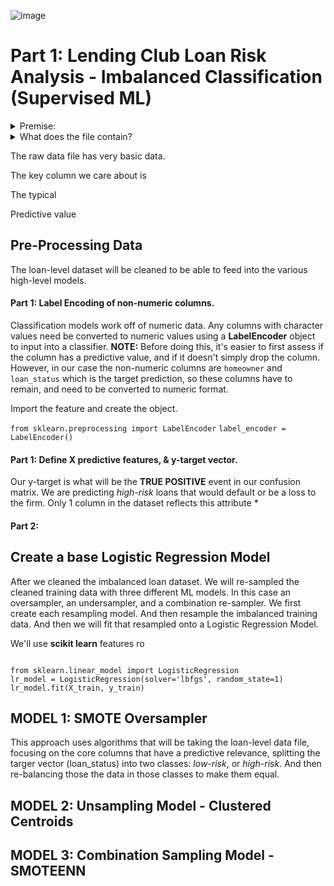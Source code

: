 ![image](images/credit-risk.jpg)

# Part 1: Lending Club Loan Risk Analysis - Imbalanced Classification (Supervised ML)

<details><summary>Premise:</summary>
  
We are dealing an **imbalanced classification problem** for predicting risk of default on bank loan applications based on dataset attributes (borrower's income, total debt they have, derogatory marks on their credit record, number of financial accounts, or if they own their current home), using various ML algorithms. Loans will be either classified as *low-risk* of defaulting or *high-risk* of defaulting. We don't know what would a be a good method to make this determination. We will use different ML methods to feed the data into these models that will predict the rish of loan default. More specifiically we will explore two broad ML methods: Oversampling & Ensemble Random Forest Classifier.

</details>

<details><summary>What does the file contain?</summary>

A very basic file containing over 70,000 loan applications with few descriptive columns. The data is imbalanced. There are way more low-risk loans than high-risk. The attributes of the file contain:

* loan_size (or principal amount)
* interest_rate
* homeowner_status (own, rent, or buy, this column will need to be converted to a numeric form with label encoding)
* borrowers_income
* number_of_accounts
* derogatory_marks
* total_debt
* debt_to_income
* loans_status (default predictive target, two classes: low-risk or high-risk)

</details>


The raw data file has very basic data. 

The key column we care about is 

The typical 

Predictive value 

## Pre-Processing Data

The loan-level dataset will be cleaned to be able to feed into the various high-level models.

#### Part 1: Label Encoding of non-numeric columns.

Classification models work off of numeric data. Any columns with character values need be converted to numeric values using a **LabelEncoder** object to input into a classifier. **NOTE:** Before doing this, it's easier to first assess if the column has a predictive value, and if it doesn't simply drop the column. However, in our case the non-numeric columns are `homeowner` and `loan_status` which is the target prediction, so these columns have to remain, and need to be converted to numeric format.

Import the feature and create the object.

`from sklearn.preprocessing import LabelEncoder`
`label_encoder = LabelEncoder()`




#### Part 1: Define X predictive features, & y-target vector. 

Our y-target is what will be the **TRUE POSITIVE** event in our confusion matrix. We are predicting *high-risk* loans that would default or be a loss to the firm. Only 1 column in the dataset reflects this attribute * 

#### Part 2: 

## Create a base Logistic Regression Model

After we cleaned the imbalanced loan dataset. We will re-sampled the cleaned training data with three different ML models. In this case an oversampler, an undersampler, and a combination re-sampler. We first create each resampling model. And then resample the imbalanced training data. And then we will fit that resampled onto a Logistic Regression Model. 

We'll use **scikit learn** features ro

<pre><code>
from sklearn.linear_model import LogisticRegression
lr_model = LogisticRegression(solver='lbfgs', random_state=1)
lr_model.fit(X_train, y_train)
</code></pre>

## MODEL 1: SMOTE Oversampler

This approach uses algorithms that will be taking the loan-level data file, focusing on the core columns that have a predictive relevance, splitting the targer vector (loan_status) into two classes: *low-risk*, or *high-risk*. And then re-balancing those the data in those classes  to make them equal.   

## MODEL 2: Unsampling Model - Clustered Centroids

## MODEL 3: Combination Sampling Model - SMOTEENN
